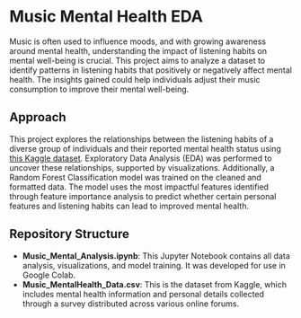 # Music Mental Health EDA

Music is often used to influence moods, and with growing awareness around mental health, understanding the impact of listening habits on mental well-being is crucial. This project aims to analyze a dataset to identify patterns in listening habits that positively or negatively affect mental health. The insights gained could help individuals adjust their music consumption to improve their mental well-being.

## Approach
This project explores the relationships between the listening habits of a diverse group of individuals and their reported mental health status using [this Kaggle dataset](https://www.kaggle.com/datasets/catherinerasgaitis/mxmh-survey-results). Exploratory Data Analysis (EDA) was performed to uncover these relationships, supported by visualizations. Additionally, a Random Forest Classification model was trained on the cleaned and formatted data. The model uses the most impactful features identified through feature importance analysis to predict whether certain personal features and listening habits can lead to improved mental health.

## Repository Structure
- **Music_Mental_Analysis.ipynb**: This Jupyter Notebook contains all data analysis, visualizations, and model training. It was developed for use in Google Colab.
- **Music_MentalHealth_Data.csv**: This is the dataset from Kaggle, which includes mental health information and personal details collected through a survey distributed across various online forums.
